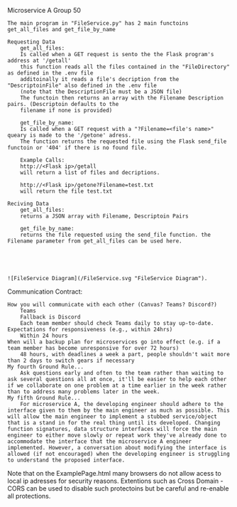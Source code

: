 Microservice A Group 50

	The main program in "FileService.py" has 2 main functoins
	get_all_files and get_file_by_name
	
	Requesting Data
		get_all_files:
		Is called when a GET request is sento the the Flask program's address at '/getall'
		this function reads all the files contained in the "FileDirectory" as defined in the .env file
		additoinally it reads a file's decription from the "DescriptoinFile" also defined in the .env file
		(note that the DescriptionFile must be a JSON file)
		The functoin then returns an array with the Filename Description pairs. (Descriptoin defaults to the
		filename if none is provided)
		
		get_file_by_name:
		Is called when a GET request with a "?Filename=<file's name>" queary is made to the '/getone' adress. 
		The function returns the requested file using the Flask send_file functoin or '404' if there is no found file. 
		
		Example Calls:
		http://<Flask ip>/getall
		will return a list of files and decriptions. 
		
		http://<Flask ip>/getone?Filename=test.txt
		will return the file test.txt
		
	Reciving Data
		get_all_files:
		returns a JSON array with Filename, Descriptoin Pairs
		
		get_file_by_name:
		returns the file requested using the send_file function. the Filename parameter from get_all_files can be used here. 
		
	
	
	

	![FileService Diagram](/FileService.svg "FileService Diagram").



Communication Contract:


    How you will communicate with each other (Canvas? Teams? Discord?)
        Teams
        Fallback is Discord
        Each team member should check Teams daily to stay up-to-date.
    Expectations for responsiveness (e.g., within 24hrs)
        Within 24 hours
    When will a backup plan for microservices go into effect (e.g. if a team member has become unresponsive for over 72 hours)
        48 hours, with deadlines a week a part, people shouldn't wait more than 2 days to switch gears if necessary
    My fourth Ground Rule...
        Ask questions early and often to the team rather than waiting to ask several questions all at once, it'll be easier to help each other if we collaborate on one problem at a time earlier in the week rather than to address many problems later in the week.
    My fifth Ground Rule...
        For microservice A, the developing engineer should adhere to the interface given to them by the main engineer as much as possible. This will allow the main engineer to implement a stubbed service/object that is a stand in for the real thing until its developed. Changing function signatures, data structure interfaces will force the main engineer to either move slowly or repeat work they've already done to accommodate the interface that the microservice A engineer implemented. However, a conversation about modifying the interface is allowed (if not encouraged) when the developing engineer is struggling to understand the proposed interface.





Note that on the ExamplePage.html many browsers do not allow acess to local ip adresses for security reasons. Extentions such as Cross Domain - CORS can be used to disable such protectoins but be careful and re-enable all protections. 
 



